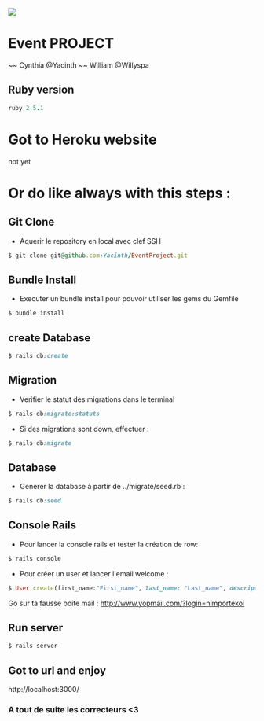 ![](https://media0.giphy.com/media/2zeji2UedvZzvIZ45N/giphy.gif?cid=3640f6095c4a8a4d6b6958366767066f)

# Event PROJECT

~~ Cynthia @Yacinth ~~ William @Willyspa

## Ruby version

```ruby
ruby 2.5.1
```

# Got to Heroku website

not yet

# Or do like always with this steps :

## Git Clone

- Aquerir le repository en local avec clef SSH

```ruby
$ git clone git@github.com:Yacinth/EventProject.git
```

## Bundle Install

- Executer un bundle install pour pouvoir utiliser les gems du Gemfile

```ruby
$ bundle install
```

## create Database

```ruby
$ rails db:create
```

## Migration

- Verifier le statut des migrations dans le terminal

```ruby
$ rails db:migrate:statuts
```

- Si des migrations sont down, effectuer :

```ruby
$ rails db:migrate
```

## Database

- Generer la database à partir de ../migrate/seed.rb :

```ruby
$ rails db:seed
```

## Console Rails

- Pour lancer la console rails et tester la création de row:

```ruby
$ rails console
```

- Pour créer un user et lancer l'email welcome :

```ruby
$ User.create(first_name:"First_name", last_name: "Last_name", description: "Voici ma description", encrypted_password: "password",  email:"alt.yo-2ofbtykj@yopmail.com")
```

Go sur ta fausse boite mail : http://www.yopmail.com/?login=nimportekoi

## Run server

```ruby
$ rails server
```

## Got to url and enjoy

http://localhost:3000/

### A tout de suite les correcteurs <3
